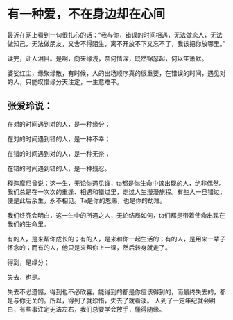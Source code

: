 # 有一种爱，不在身边却在心间
最近在网上看到一句很扎心的话：“我与你，错误的时间相遇，无法做恋人，无法做知己，无法做朋友，又舍不得陌生，离不开放不下又忘不了，我该把你放哪里。”

读完，让人泪目。是啊，向来缘浅，奈何情深，既然锦瑟起，何以笙箫默。

婆娑红尘，缘聚缘散，有时候，人的出场顺序真的很重要，在错误的时间，遇见对的人，只能叹惜缘分天注定，一生意难平。


## 张爱玲说：

在对的时间遇到对的人，是一种缘分；

在对的时间遇到错的人，是一种不幸；

在错的时间遇到对的人，是一种无奈；

在错的时间遇到错的人，是一种残忍。

释迦摩尼曾说：这一生，无论你遇见谁，ta都是你生命中该出现的人，绝非偶然。我们总是在一次次的重逢、相遇和错过里，走过人生漫漫旅程。有些人一旦错过，便是此后余生，永不相见。Ta是你的恩赐，也是你的劫难。

我们终究会明白，这一生中的所遇之人，无论结局如何，ta们都是带着使命出现在我们的生命里。

有的人，是来帮你成长的；有的人，是来和你一起生活的；有的人，是用来一辈子怀念的；而有的人，他只是来帮你上一课，然后转身就走了。

得到，是缘分；

失去，也是。

失去不必遗憾，得到也不必欣喜。能得到的都是你应该得到的，而最终失去的，都是与你无关的。所以，得到了就珍惜，失去了就看淡。 人到了一定年纪就会明白，有些事注定无法左右，我们总要学会放手，懂得随缘。